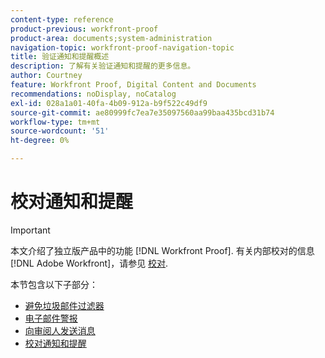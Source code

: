 ```yaml
---
content-type: reference
product-previous: workfront-proof
product-area: documents;system-administration
navigation-topic: workfront-proof-navigation-topic
title: 验证通知和提醒概述
description: 了解有关验证通知和提醒的更多信息。
author: Courtney
feature: Workfront Proof, Digital Content and Documents
recommendations: noDisplay, noCatalog
exl-id: 028a1a01-40fa-4b09-912a-b9f522c49df9
source-git-commit: ae80999fc7ea7e35097560aa99baa435bcd31b74
workflow-type: tm+mt
source-wordcount: '51'
ht-degree: 0%

---
```


# 校对通知和提醒

>[!IMPORTANT]
>
>本文介绍了独立版产品中的功能 [!DNL Workfront Proof]. 有关内部校对的信息 [!DNL Adobe Workfront]，请参见 [校对](../../review-and-approve-work/proofing/proofing.md).

本节包含以下子部分：

* [避免垃圾邮件过滤器](../../workfront-proof/wp-emailsntfctns/avoiding-spam-filters/avoid-spam-filters.md)
* [电子邮件警报](../../workfront-proof/wp-emailsntfctns/email-alerts/email-alerts.md)
* [向审阅人发送消息](../../workfront-proof/wp-emailsntfctns/messaging-reviewers/send-messages-to-reviewers.md)
* [校对通知和提醒](../../workfront-proof/wp-emailsntfctns/proof-notifications-and-reminders/proof-notifications-and-reminders.md)
